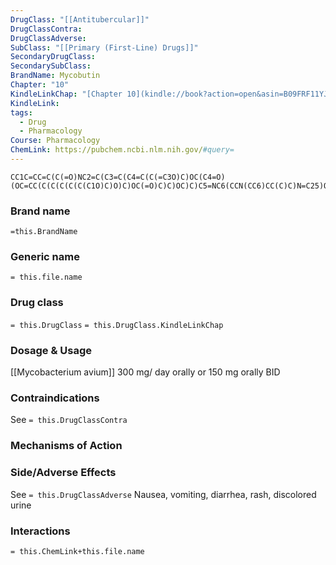 ```yaml
---
DrugClass: "[[Antitubercular]]"
DrugClassContra: 
DrugClassAdverse: 
SubClass: "[[Primary (First-Line) Drugs]]"
SecondaryDrugClass: 
SecondarySubClass: 
BrandName: Mycobutin
Chapter: "10"
KindleLinkChap: "[Chapter 10](kindle://book?action=open&asin=B09FRF11YJ&location=5128)"
KindleLink: 
tags:
  - Drug
  - Pharmacology
Course: Pharmacology
ChemLink: https://pubchem.ncbi.nlm.nih.gov/#query=
---
```

```smiles
CC1C=CC=C(C(=O)NC2=C(C3=C(C4=C(C(=C3O)C)OC(C4=O)(OC=CC(C(C(C(C(C(C1O)C)O)C)OC(=O)C)C)OC)C)C5=NC6(CCN(CC6)CC(C)C)N=C25)O)C
```

### Brand name
`=this.BrandName`
### Generic name
`= this.file.name`

### Drug class 
`= this.DrugClass`
	`= this.DrugClass.KindleLinkChap`

### Dosage & Usage
[[Mycobacterium avium]]
300 mg/ day orally or 150 mg orally BID 

### Contraindications
See `= this.DrugClassContra`

### Mechanisms of Action

### Side/Adverse Effects
See `= this.DrugClassAdverse`
Nausea, vomiting, diarrhea, rash, discolored urine 

### Interactions

`= this.ChemLink+this.file.name`
 